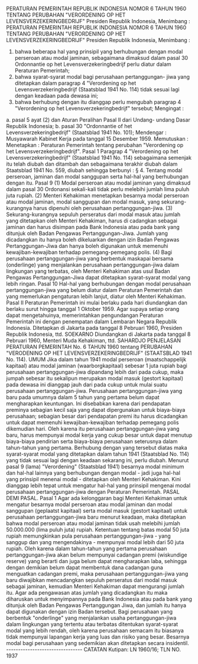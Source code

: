  PERATURAN PEMERINTAH REPUBLIK INDONESIA NOMOR 6 TAHUN 1960 TENTANG PERUBAHAN "VERORDENING OP HET LEVENSVERZEKERINGBEDRIJF" Presiden Republik Indonesia, Menimbang : PERATURAN PEMERINTAH REPUBLIK INDONESIA NOMOR 6 TAHUN 1960 TENTANG PERUBAHAN "VERORDENING OP HET LEVENSVERZEKERINGBEDRIJF" Presiden Republik Indonesia, Menimbang :
1. bahwa beberapa hal yang prinsipil yang berhubungan dengan modal perseroan atau modal jaminan, sebagaimana dimaksud dalam pasal 30 Ordonnantie op het Levensverzekeringbedrijf perlu diatur dalam Peraturan Pemerintah;
2. bahwa syarat-syarat modal bagi perusahaan pertanggungan- jiwa yang ditetapkan dalam paragrap 4 "Verordening op het Levensverzekeringbedrijf (Staatsblad 1941 No. 114) tidak sesuai lagi dengan keadaan pada dewasa ini;
3. bahwa berhubung dengan itu dianggap perlu mengubah paragrap 4 "Verordening op het Levensverzekeringbedrijf" tersebut;
Mengingat :

a. pasal 5 ayat (2) dan Aturan Peralihan Pasal II dari Undang- undang Dasar Republik Indonesia;
b. pasal 30 "Ordonnantie of het Levensverzekeringbedrijf" (Staatsblad 1941 No. 101); Mendengar : Musyawarah Kabinet Kerja pada tanggal 15 Desember 1959. Memutuskan : Menetapkan : Peraturan Pemerintah tentang perubahan "Verordening op het Levensverzekeringbedrijf". Pasal 1 Paragrap 4 "Verordening op het Levensverzekeringbedrijf" (Staatsblad 1941 No. 114) sebagaimana semenjak itu telah diubah dan ditambah dan sebagaimana terakhir diubah dalam Staatsblad 1941 No. 559, diubah sehingga berbunyi : § 4. Tentang modal perseroan, jaminan dan modal sanggupan serta hal-hal yang berhubungan dengan itu. Pasal 9 (1) Modal perseroan atau modal jaminan yang dimaksud dalam pasal 30 Ordonansi sekali-kali tidak perlu melebihi jumlah lima puluh juta rupiah. (2) Menteri Kehakiman menetapkan besarnya modal perseroan atau modal jaminan, modal sanggupan dan modal masuk, yang sekurang-kurangnya harus dipenuhi oleh perusahaan pertanggungan-jiwa. (3) Sekurang-kurangnya sepuluh perseratus dari modal masuk atau jumlah yang ditetapkan oleh Menteri Kehakiman, harus di cadangkan sebagai jaminan dan harus disimpan pada Bank Indonesia atau pada bank yang ditunjuk oleh Badan Pengawas Pertanggungan-Jiwa. Jumlah yang dicadangkan itu hanya boleh dikeluarkan dengan izin Badan Pengawas Pertanggungan-Jiwa dan hanya boleh digunakan untuk memenuhi kewajiban-kewajiban terhadap pemegang-pemegang polis. (4) Bagi perusahaan pertanggungan-jiwa yang berbentuk maskapai bersama (onderlinge) yang menjalankan perusahaan pertanggungan-jiwa dalam lingkungan yang terbatas, oleh Menteri Kehakiman atas usul Badan Pengawas Pertanggungan-Jiwa dapat ditetapkan syarat-syarat modal yang lebih ringan. Pasal 10 Hal-hal yang berhubungan dengan modal perusahaan pertanggungan-jiwa yang belum diatur dalam Peraturan Pemerintah dan yang memerlukan pengaturan lebih lanjut, diatur oleh Menteri Kehakiman. Pasal II Peraturan Pemerintah ini mulai berlaku pada hari diundangkan dan berlaku surut hingga tanggal 1 Oktober 1959. Agar supaya setiap orang dapat mengetahuinya, memerintahkan pengundangan Peraturan Pemerintah ini dengan penempatan dalam Lembaran Negara Republik Indonesia. Ditetapkan di Jakarta pada tanggal 8 Pebruari 1960, Presiden Republik Indonesia, ttd. SOEKARNO Diundangkan di Jakarta pada tanggal 8 Pebruari 1960, Menteri Muda Kehakiman, ttd. SAHARDJO PENJELASAN PERATURAN PEMERINTAH No. 6 TAHUN 1960 tentang PERUBAHAN "VERODENING OP HET LEVENSVERZEKERINGBEDRIJF" (STAATSBLAD 1941 No. 114). UMUM Jika dalam tahun 1941 modal perseroan (maatschappelijk kapitaal) atau modal jaminan (waarborgkapitaal) sebesar 1 juta rupiah bagi perusahaan pertanggungan-jiwa dipandang lebih dari pada cukup, maka jumpah sebesar itu sekalipun merupakan modal masuk (gestort kapitaal) pada dewasa ini dianggap jauh dari pada cukup untuk mulai suatu perusahaan pertanggungan-jiwa. Perusahaan pertanggungan-jiwa yang baru pada umumnya dalam 5 tahun yang pertama belum dapat mengharapkan keuntungan. Ini disebabkan karena dari pendapatan preminya sebagian kecil saja yang dapat dipergunakan untuk biaya-biaya perusahaan; sebagian besar dari pendapatan premi itu harus dicadangkan untuk dapat memenuhi kewajiban-kewajiban terhadap pemegang polis dikemudian hari. Oleh karena itu perusahaan pertanggungan-jiwa yang baru, harus mempunyai modal kerja yang cukup besar untuk dapat menutup biaya-biaya pendirian serta biaya-biaya perusahaan seterusnya dalam tahun-tahun yang pertama. Berhubung dengan yang tersebut diatas maka syarat-syarat modal yang ditetapkan dalam tahun 1941 (Staatsblad No. 114) yang tidak sesuai lagi dengan keadaan sekarang ini, perlu diubah. Menurut pasal 9 (lama) "Verordening" (Staatsblad 1941) besarnya modal minimum dan hal-hal lainnya yang berhubungan dengan modal - jadi juga hal-hal yang prinsipil menenai modal - ditetapkan oleh Menteri Kehakiman. Kini dianggap lebih tepat untuk mengatur hal-hal yang prinsipil mengenai modal perusahaan pertanggungan-jiwa dengan Peraturan Pemerintah. PASAL DEMI PASAL. Pasal 1 Agar ada kelonggaran bagi Menteri Kehakiman untuk mengatur besarnya modal perseroan atau modal jaminan dan modal sanggupan (geplaatst kapitaal) serta modal masuk (gestort kapitaal) untuk perusahaan pertanggungan-jiwa baru menurut keadaan, maka ditetapkan bahwa modal perseroan atau modal jaminan tidak usah melebihi jumlah 50.000.000 (lima puluh juta) rupiah. Ketentuan tentang batas modal 50 juta rupiah memungkinkan pula perusahaan pertanggungan-jiwa - yang sanggup dan yang mengendakinya - mempunyai modal lebih dari 50 juta rupiah. Oleh karena dalam tahun-tahun yang pertama perusahaan pertanggungan-jiwa akan belum mempunyai cadangan premi (wiskundige reserve) yang berarti dan juga belum dapat mengharapkan laba, sehingga dengan demikian belum dapat membentuk dana cadangan guna menguatkan cadangan premi, maka perusahaan pertanggungan-jiwa yang baru diwajibkan mencadangkan sepuluh perseratus dari modal masuk sebagai jaminan, kemudian Menteri Kehakiman dapat mengurangi jumlah itu. Agar ada pengawasan atas jumlah yang dicadangkan itu maka diharuskan untuk menyimpannya pada Bank Indonesia atau pada bank yang ditunjuk oleh Badan Pengawas Pertanggungan Jiwa, dan jumlah itu hanya dapat digunakan dengan izin Badan tersebut. Bagi perusahaan yang berbentuk "onderlinge" yang menjalankan usaha pertanggungan-jiwa dalam lingkungan yang tertentu atau terbatas ditentukan syarat-syarat modal yang lebih rendah, oleh karena perusahaan semacam itu biasanya tidak mempunyai lapangan kerja yang luas dan risiko yang besar. Besarnya modal bagi perusahaan yang sedemikian akan ditetapkan secara insidentil. -------------------------------- CATATAN Kutipan: LN 1960/16; TLN NO. 1937